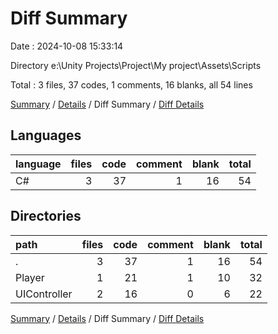 # Diff Summary

Date : 2024-10-08 15:33:14

Directory e:\\Unity Projects\\Project\\My project\\Assets\\Scripts

Total : 3 files,  37 codes, 1 comments, 16 blanks, all 54 lines

[Summary](results.md) / [Details](details.md) / Diff Summary / [Diff Details](diff-details.md)

## Languages
| language | files | code | comment | blank | total |
| :--- | ---: | ---: | ---: | ---: | ---: |
| C# | 3 | 37 | 1 | 16 | 54 |

## Directories
| path | files | code | comment | blank | total |
| :--- | ---: | ---: | ---: | ---: | ---: |
| . | 3 | 37 | 1 | 16 | 54 |
| Player | 1 | 21 | 1 | 10 | 32 |
| UIController | 2 | 16 | 0 | 6 | 22 |

[Summary](results.md) / [Details](details.md) / Diff Summary / [Diff Details](diff-details.md)